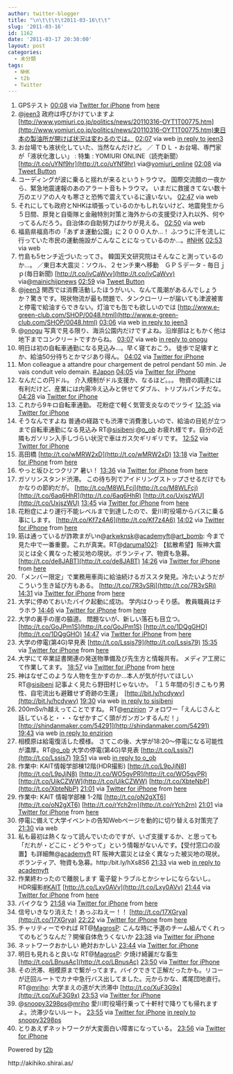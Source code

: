 ```yaml
---
author: twitter-blogger
title: "\n\t\t\t\t2011-03-16\t\t"
slug: '2011-03-16'
id: 1162
date: '2011-03-17 20:30:00'
layout: post
categories:
  - 未分類
tags:
  - NHK
  - t2b
  - Twitter
---
```


<div xmlns:georss="http://www.georss.org/georss">

1.  <span><span>GPSテスト</span> <span>[<span>00:08</span>](http://twitter.com/o_ob/status/47977489854767104) <span>via [Twitter for iPhone](http://twitter.com/)</span> from [here<span></span>](http://maps.google.com/maps?q=35.54657053,139.32997161)</span></span>
2.  <span><span>@[jeen3](http://twitter.com/jeen3 "jeen3") 政府は呼びかけていますよ [http://www.yomiuri.co.jp/politics/news/20110316-OYT1T00775.htm](http://www.yomiuri.co.jp/politics/news/20110316-OYT1T00775.htm)東日本の製油所が開けば状況は変わるのでは。</span> <span>[<span>02:07</span>](http://twitter.com/o_ob/status/48007501706305536) <span>via web</span> [in reply to jeen3](http://twitter.com/jeen3/status/48005014203019265)</span></span>
3.  <span><span>お台場でも液状化していた、当然なんだけど。 ／ ＴＤＬ・お台場、専門家が「液状化激しい」 : 特集 : YOMIURI ONLINE（読売新聞） [http://t.co/uYNf9hr](http://t.co/uYNf9hr) via@[yomiuri_online](http://twitter.com/yomiuri_online "yomiuri_online")</span> <span>[<span>02:08</span>](http://twitter.com/o_ob/status/48007682862493698) <span>via [Tweet Button](http://twitter.com/tweetbutton)</span></span></span>
4.  <span><span>コーディングが波に乗ると揺れが来るというトラウマ。 国際交流館の一夜から、緊急地震速報のあのアラート音もトラウマ。 いまだに救援きてない数十万のエリアの人々も寒さと恐怖で震えているに違いない。</span> <span>[<span>02:47</span>](http://twitter.com/o_ob/status/48017548599500800) <span>via web</span></span></span>
5.  <span><span>それにしても政府とNHKは頑張っているのかもしれないけど、地震発生から５日間、原発と自衛隊と金融特別対策と海外からの支援受け入れ以外、何やってるんだろう。自治体の自助努力ばかりが見える。</span> <span>[<span>02:50</span>](http://twitter.com/o_ob/status/48018282648838144) <span>via web</span></span></span>
6.  <span><span>福島県福島市の「あずま運動公園」に２０００人か…！ ふつうに汗を流しに行っていた市民の運動施設がこんなことになっているのか…。[#NHK](http://twitter.com/search?q=%23NHK "#NHK")</span> <span>[<span>02:53</span>](http://twitter.com/o_ob/status/48018952974110720) <span>via web</span></span></span>
7.  <span><span>竹島も5センチ近づいたってさ。 韓国天文研究院はそんなこと測っているのか…。 ／東日本大震災：ソウル、２センチ東へ移動　ＧＰＳデータ - 毎日ｊｐ(毎日新聞) [http://t.co/ivCaWvv](http://t.co/ivCaWvv) via@[mainichijpnews](http://twitter.com/mainichijpnews "mainichijpnews")</span> <span>[<span>02:59</span>](http://twitter.com/o_ob/status/48020636873932800) <span>via [Tweet Button](http://twitter.com/tweetbutton)</span></span></span>
8.  <span><span>@[jeen3](http://twitter.com/jeen3 "jeen3") 関西では消費活動したほうがいい、なんて風潮があるんでしょうか？驚きです。現状物流が最も問題で、タンクローリーが届いても津波被害と停電で給油すらできない。灯油でも缶でも欲しいのでは [http://www.e-green-club.com/SHOP/0048.html](http://www.e-green-club.com/SHOP/0048.html)</span> <span>[<span>03:06</span>](http://twitter.com/o_ob/status/48022318072594433) <span>via web</span> [in reply to jeen3](http://twitter.com/jeen3/status/48010410502270977)</span></span>
9.  <span><span>@[onogu](http://twitter.com/onogu "onogu") 写真で見る限り、海浜公園内だけですよね。沿岸部はともかく他は地下までコンクリートですからね。</span> <span>[<span>03:07</span>](http://twitter.com/o_ob/status/48022689448865792) <span>via web</span> [in reply to onogu](http://twitter.com/onogu/status/48010406203101186)</span></span>
10.  <span><span>明日は初の自転車通勤になる見込み...。早く寝ておこう。 徒歩で足壊すとか、給油50分待ちとかマジあり得ん。</span> <span>[<span>04:02</span>](http://twitter.com/o_ob/status/48036458975608832) <span>via [Twitter for iPhone](http://twitter.com/)</span></span></span>
11.  <span><span>Mon colleague a attandre pour chargement de petrol pendant 50 min. Je vais conduit velo demain. [#Japon](http://twitter.com/search?q=%23Japon "#Japon")</span> <span>[<span>04:05</span>](http://twitter.com/o_ob/status/48037247165009920) <span>via [Twitter for iPhone](http://twitter.com/)</span></span></span>
12.  <span><span>なんだこの円ドル。 介入規制がドル支援か、なるほど。。。 物資の調達には有利だけど、産業には内需冷え込みと併せてダブル、トリプルパンチだな。</span> <span>[<span>04:28</span>](http://twitter.com/o_ob/status/48042877468684288) <span>via [Twitter for iPhone](http://twitter.com/)</span></span></span>
13.  <span><span>これから9キロ自転車通勤。 花粉症で軽く気管支炎なのでツライ</span> <span>[<span>12:35</span>](http://twitter.com/o_ob/status/48165577264611329) <span>via [Twitter for iPhone](http://twitter.com/)</span></span></span>
14.  <span><span>そうなんですよね 普通の経路でも渋滞で消費激しいので、給油の目処が立つまで自転車通勤になる見込み RT@[sisibeni](http://twitter.com/sisibeni "sisibeni"):@[o_ob](http://twitter.com/o_ob "o_ob") お疲れ様です。自分の近隣もガソリン入手しづらい状況で車はガス欠ギリギリです。</span> <span>[<span>12:52</span>](http://twitter.com/o_ob/status/48169854523547648) <span>via [Twitter for iPhone](http://twitter.com/)</span></span></span>
15.  <span><span>高田橋 [http://t.co/wMRW2xD](http://t.co/wMRW2xD)</span> <span>[<span>13:18</span>](http://twitter.com/o_ob/status/48176225595817985) <span>via [Twitter for iPhone](http://twitter.com/)</span> from [here<span></span>](http://maps.google.com/maps?q=35.54331421,139.33227436)</span></span>
16.  <span><span>やっと坂ひとつクリア 暑い！</span> <span>[<span>13:36</span>](http://twitter.com/o_ob/status/48180810062368768) <span>via [Twitter for iPhone](http://twitter.com/)</span> from [here<span></span>](http://maps.google.com/maps?q=35.53151657,139.33188863)</span></span>
17.  <span><span>ガソリンスタンド渋滞。 この待ち列でアイドリングストップさせるだけでもかなりの節約だが。 [http://t.co/M8WLFcj](http://t.co/M8WLFcj) [http://t.co/6aq6HhR](http://t.co/6aq6HhR) [http://t.co/UxjszWU](http://t.co/UxjszWU)</span> <span>[<span>13:45</span>](http://twitter.com/o_ob/status/48183158801313792) <span>via [Twitter for iPhone](http://twitter.com/)</span> from [here<span></span>](http://maps.google.com/maps?q=35.52491180,139.32553921)</span></span>
18.  <span><span>花粉症により運行不能レベルまで到達したので、愛川町役場からバスに乗る事にします。 [http://t.co/Kf7z4A6](http://t.co/Kf7z4A6)</span> <span>[<span>14:02</span>](http://twitter.com/o_ob/status/48187507724128256) <span>via [Twitter for iPhone](http://twitter.com/)</span> from [here<span></span>](http://maps.google.com/maps?q=35.52899578,139.32115137)</span></span>
19.  <span><span>筋は通っているが詐欺まがいn@[arkwknsk](http://twitter.com/arkwknsk "arkwknsk")@[academyft](http://twitter.com/academyft "academyft")@[art_bomb](http://twitter.com/art_bomb "art_bomb"): 今まで見た中で一番重要。これが真実。RT@[daruma1021](http://twitter.com/daruma1021 "daruma1021"): 【拡散希望】阪神大震災とは全く異なった被災地の現状。ボランティア、物資も急募。[http://t.co/de8JABT](http://t.co/de8JABT)</span> <span>[<span>14:26</span>](http://twitter.com/o_ob/status/48193402101182464) <span>via [Twitter for iPhone](http://twitter.com/)</span> from [here<span></span>](http://maps.google.com/maps?q=35.49228451,139.34557551)</span></span>
20.  <span><span>「メンバー限定」で業務用車両に給油続けるガススタ発見。冷たいようだがこういう生き延び方もある。 [http://t.co/7R3vSRj](http://t.co/7R3vSRj)</span> <span>[<span>14:31</span>](http://twitter.com/o_ob/status/48194682336980993) <span>via [Twitter for iPhone](http://twitter.com/)</span> from [here<span></span>](http://maps.google.com/maps?q=35.48655317,139.34754558)</span></span>
21.  <span><span>大学に停めておいたバイク起動に成功。 学内はひっそり感。 教員職員はチラホラ</span> <span>[<span>14:46</span>](http://twitter.com/o_ob/status/48198521135955968) <span>via [Twitter for iPhone](http://twitter.com/)</span> from [here<span></span>](http://maps.google.com/maps?q=35.48661821,139.34212148)</span></span>
22.  <span><span>大学の裏手の崖の脇道。 問題ないが、新しい落石も目立つ。 [http://t.co/GoJPm1S](http://t.co/GoJPm1S) [http://t.co/1DQgGHO](http://t.co/1DQgGHO)</span> <span>[<span>14:47</span>](http://twitter.com/o_ob/status/48198632113061891) <span>via [Twitter for iPhone](http://twitter.com/)</span> from [here<span></span>](http://maps.google.com/maps?q=35.48661821,139.34212148)</span></span>
23.  <span><span>大学の停電(第4G)早見表 [http://t.co/Lssis79](http://t.co/Lssis79)</span> <span>[<span>15:35</span>](http://twitter.com/o_ob/status/48210792490860544) <span>via [Twitter for iPhone](http://twitter.com/)</span> from [here<span></span>](http://maps.google.com/maps?q=35.48601794,139.34163252)</span></span>
24.  <span><span>大学にて卒業証書関連の発送物準備及び先生方と情報共有。 メディア工房にて作業してます。</span> <span>[<span>18:57</span>](http://twitter.com/o_ob/status/48261587303280640) <span>via [Twitter for iPhone](http://twitter.com/)</span> from [here<span></span>](http://maps.google.com/maps?q=35.48374801,139.34146189)</span></span>
25.  <span><span>神はなぜこのような人物を生かすのか…本人が気が付いてほしい RT@[sisibeni](http://twitter.com/sisibeni "sisibeni") 記事よく見たら野田村じゃないか。　「１５年間の引きこもり男性、自宅流出も避難せず奇跡の生還」　[http://bit.ly/hcdywv](http://bit.ly/hcdywv)</span> <span>[<span>19:30</span>](http://twitter.com/o_ob/status/48269877458382848) <span>via web</span> [in reply to sisibeni](http://twitter.com/sisibeni/status/48212294181715968)</span></span>
26.  <span><span>200mSv/h越えってことですね。 RT@[enzirion](http://twitter.com/enzirion "enzirion") フォロワー「えんじさんと話していると・・・なぜかすごく頭がガンガンするんだ！」 [http://shindanmaker.com/54291](http://shindanmaker.com/54291)</span> <span>[<span>19:43</span>](http://twitter.com/o_ob/status/48273143193808896) <span>via web</span> [in reply to enzirion](http://twitter.com/enzirion/status/48272602199883776)</span></span>
27.  <span><span>相模原は給電復活した模様。 さてこの後、大学が18:20～停電になる可能性が濃厚。RT@[o_ob](http://twitter.com/o_ob "o_ob") 大学の停電(第4G)早見表 [http://t.co/Lssis7](http://t.co/Lssis7)</span> <span>[<span>19:51</span>](http://twitter.com/o_ob/status/48275323313328128) <span>via web</span> [in reply to o_ob](http://twitter.com/o_ob/status/48210792490860544)</span></span>
28.  <span><span>作業中: KAIT情報学部棟12階(HDR撮影) [http://t.co/L9pJjN8](http://t.co/L9pJjN8) [http://t.co/WO5gvPR](http://t.co/WO5gvPR) [http://t.co/UikCZWW](http://t.co/UikCZWW) [http://t.co/XbteNbP](http://t.co/XbteNbP)</span> <span>[<span>21:01</span>](http://twitter.com/o_ob/status/48292798797058048) <span>via [Twitter for iPhone](http://twitter.com/)</span> from [here<span></span>](http://maps.google.com/maps?q=35.48374801,139.34146189)</span></span>
29.  <span><span>作業中: KAIT 情報学部棟 1-2階 [http://t.co/oN2gXT6](http://t.co/oN2gXT6) [http://t.co/rYch2rn](http://t.co/rYch2rn)</span> <span>[<span>21:01</span>](http://twitter.com/o_ob/status/48292945874526208) <span>via [Twitter for iPhone](http://twitter.com/)</span> from [here<span></span>](http://maps.google.com/maps?q=35.48374801,139.34146189)</span></span>
30.  <span><span>停電に備えて大学イベントの告知Webページを動的に切り替える対策完了</span> <span>[<span>21:30</span>](http://twitter.com/o_ob/status/48300179618672640) <span>via web</span></span></span>
31.  <span><span>私も最初は熱くなって読んでいたのですが、いざ支援するか、と思っても「だれが・どこに・どうやって」という情報がないんです。【受付窓口の設置】も詳細無@[academyft](http://twitter.com/academyft "academyft") RT 阪神大震災とは全く異なった被災地の現状。ボランティア、物資も急募。http:/bit.ly/hXs8S6</span> <span>[<span>21:33</span>](http://twitter.com/o_ob/status/48301022204002304) <span>via web</span> [in reply to academyft](http://twitter.com/academyft/status/48274832722366464)</span></span>
32.  <span><span>作業終わったので離脱します 電子錠トラブルとかシャレにならないし。 HDR撮影[#KAIT](http://twitter.com/search?q=%23KAIT "#KAIT") [http://t.co/Lxy0AVv](http://t.co/Lxy0AVv)</span> <span>[<span>21:44</span>](http://twitter.com/o_ob/status/48303728058580992) <span>via [Twitter for iPhone](http://twitter.com/)</span> from [here<span></span>](http://maps.google.com/maps?q=35.48643636,139.34714192)</span></span>
33.  <span><span>バイクなう</span> <span>[<span>21:58</span>](http://twitter.com/o_ob/status/48307134793912320) <span>via [Twitter for iPhone](http://twitter.com/)</span> from [here<span></span>](http://maps.google.com/maps?q=35.48374801,139.34146189)</span></span>
34.  <span><span>信号いきなり消えた！あっぶねえー！！ [http://t.co/17XGrya](http://t.co/17XGrya)</span> <span>[<span>22:22</span>](http://twitter.com/o_ob/status/48313344255467520) <span>via [Twitter for iPhone](http://twitter.com/)</span> from [here<span></span>](http://maps.google.com/maps?q=35.53998555,139.32913947)</span></span>
35.  <span><span>チャリティーでやれば RT@[MagrosP](http://twitter.com/MagrosP "MagrosP"): こんな時に予選のチーム組んでくれってのもどうなんだ？開催自体危うくないか</span> <span>[<span>23:38</span>](http://twitter.com/o_ob/status/48332367668056064) <span>via [Twitter for iPhone](http://twitter.com/)</span></span></span>
36.  <span><span>ネットワークおかしい 絶対おかしい</span> <span>[<span>23:44</span>](http://twitter.com/o_ob/status/48333962472460289) <span>via [Twitter for iPhone](http://twitter.com/)</span></span></span>
37.  <span><span>明日も見れると良いな RT@[MagrosP](http://twitter.com/MagrosP "MagrosP"): 夕焼け綺麗だな畜生 [http://t.co/LBnusAc](http://t.co/LBnusAc)</span> <span>[<span>23:50</span>](http://twitter.com/o_ob/status/48335366566055938) <span>via [Twitter for iPhone](http://twitter.com/)</span></span></span>
38.  <span><span>その渋滞、相模原まで繋がってます。バイクできて正解だったかも。リコーが迂回ルートでカナ中急行バス出してました。元からかな、鳶尾団地直行。 RT@[mriho](http://twitter.com/mriho "mriho"): 大学まえの道が大渋滞中 [http://t.co/XuF3G9x](http://t.co/XuF3G9x)</span> <span>[<span>23:53</span>](http://twitter.com/o_ob/status/48336157251092481) <span>via [Twitter for iPhone](http://twitter.com/)</span></span></span>
39.  <span><span>@[snoopy3298ps](http://twitter.com/snoopy3298ps "snoopy3298ps")@[mriho](http://twitter.com/mriho "mriho") 愛川町役場行乗って十軒村で降りても帰れますよ。渋滞少ないルート。</span> <span>[<span>23:55</span>](http://twitter.com/o_ob/status/48336666158579713) <span>via [Twitter for iPhone](http://twitter.com/)</span> [in reply to snoopy3298ps](http://twitter.com/snoopy3298ps/status/48332240710668288)</span></span>
40.  <span><span>とりあえずネットワークが大変面白い障害になっている。</span> <span>[<span>23:56</span>](http://twitter.com/o_ob/status/48337020195573760) <span>via [Twitter for iPhone](http://twitter.com/)</span></span></span>

</div>

Powered by [t2b](http://t2b.utilz.jp/)

<div>http://akihiko.shirai.as/</div>
